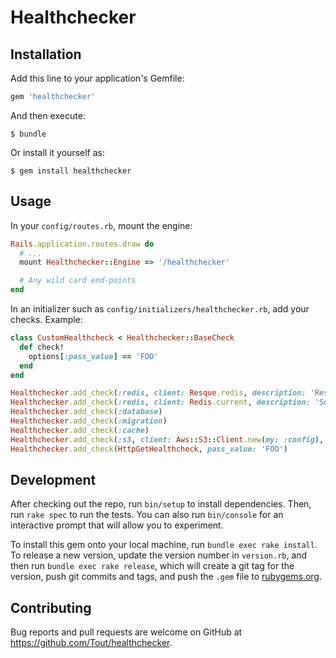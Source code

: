 # Healthchecker

## Installation

Add this line to your application's Gemfile:

```ruby
gem 'healthchecker'
```

And then execute:

    $ bundle

Or install it yourself as:

    $ gem install healthchecker

## Usage

In your `config/routes.rb`, mount the engine:
```ruby
Rails.application.routes.draw do
  # ...
  mount Healthchecker::Engine => '/healthchecker'

  # Any wild card end-points
end
```

In an initializer such as `config/initializers/healthchecker.rb`, add your checks.
Example:
```ruby
class CustomHealthcheck < Healthchecker::BaseCheck
  def check!
    options[:pass_value] == 'FOO'
  end
end

Healthchecker.add_check(:redis, client: Resque.redis, description: 'Resque.redis')
Healthchecker.add_check(:redis, client: Redis.current, description: 'Some description that will show up in error messages')
Healthchecker.add_check(:database)
Healthchecker.add_check(:migration)
Healthchecker.add_check(:cache)
Healthchecker.add_check(:s3, client: Aws::S3::Client.new(my: :config), buckets: ['my_bucket1', 'my_bucket2'])
Healthchecker.add_check(HttpGetHealthcheck, pass_value: 'FOO')
```

## Development

After checking out the repo, run `bin/setup` to install dependencies. Then, run `rake spec` to run the tests. You can also run `bin/console` for an interactive prompt that will allow you to experiment.

To install this gem onto your local machine, run `bundle exec rake install`. To release a new version, update the version number in `version.rb`, and then run `bundle exec rake release`, which will create a git tag for the version, push git commits and tags, and push the `.gem` file to [rubygems.org](https://rubygems.org).

## Contributing

Bug reports and pull requests are welcome on GitHub at https://github.com/Tout/healthchecker.
